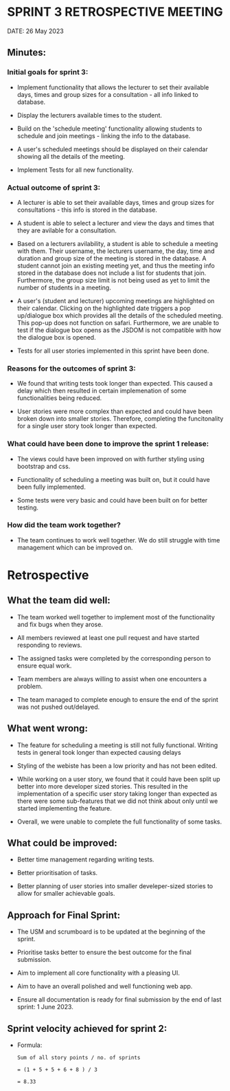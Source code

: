 # SPRINT 3 RETROSPECTIVE MEETING

DATE: 26 May 2023

## Minutes:

###  Initial goals for sprint 3:

-  Implement functionality that allows the lecturer to set their available days, times and group sizes for a consultation - all info linked to database.

-  Display the lecturers available times to the student. 

-  Build on the 'schedule meeting' functionality allowing students to schedule and join meetings - linking the info to the database.

-  A user's scheduled meetings should be displayed on their calendar showing all the details of the meeting. 

-  Implement Tests for all new functionality.

###  Actual outcome of sprint 3:

-  A lecturer is able to set their available days, times and group sizes for consultations - this info is stored in the database.

-  A student is able to select a lecturer and view the days and times that they are avilable for a consultation.

-  Based on a lecturers avilability, a student is able to schedule a meeting with them. Their username, the lecturers username, the day, time and duration and group size of the meeting is stored in the database. A student cannot join an existing meeting yet, and thus the meeting info stored in the database does not include a list for students that join. Furthermore, the group size limit is not being used as yet to limit the number of students in a meeting. 

-  A user's (student and lecturer) upcoming meetings are highlighted on their calendar. Clicking on the highlighted date triggers a pop up/dialogue box which provides all the details of the scheduled meeting. This pop-up does not function on safari. Furthermore, we are unable to test if the dialogue box opens as the JSDOM is not compatible with how the dialogue box is opened. 

- Tests for all user stories implemented in this sprint have been done.

###  Reasons for  the outcomes of sprint 3:

-  We found that writing tests took longer than expected. This caused a delay which then resulted in certain implemenation of some functionalities being reduced. 

- User stories were more complex than expected and could have been broken down into smaller stories. Therefore, completing the funcitonality for a single user story took longer than expected. 

###  What could have been done to improve the sprint 1 release:

-  The views could have been improved on with further styling using bootstrap and css. 

-  Functionality of scheduling a meeting was built on, but it could have been fully implemented. 

-  Some tests were very basic and could have been built on for better testing.

###  How did the team work together?

-  The team continues to work well together. We do still struggle with time management which can be improved on.

# Retrospective

## What the team did well:

-  The team worked well together to implement most of the functionality and fix bugs when they arose.

-  All members reviewed at least one pull request and have started responding to reviews.

-  The assigned tasks were completed by the corresponding person to ensure equal work.

-  Team members are always willing to assist when one encounters a problem.

-  The team managed to complete enough to ensure the end of the sprint was not pushed out/delayed.

## What went wrong:

-  The feature for scheduling a meeting is still not fully functional. Writing tests in general took longer than expected causing delays

-  Styling of the webiste has been a low priority and has not been edited.

-  While working on a user story, we found that it could have been split up better into more developer sized stories. This resulted in the implementation of a specific user story taking longer than expected as there were some sub-features that we did not think about only until we started implementing the feature. 

-  Overall, we were unable to complete the full functionality of some tasks.

## What could be improved:

-  Better time management regarding writing tests.

-  Better prioritisation of tasks. 

-  Better planning of user stories into smaller develeper-sized stories to allow for smaller achievable goals. 

## Approach for Final Sprint:

-  The USM and scrumboard is to be updated at the beginning of the sprint.

-  Prioritise tasks better to ensure the best outcome for the final submission.

-  Aim to implement all core functionality with a pleasing UI.

-  Aim to have an overall polished and well functioning web app.

-  Ensure all documentation is ready for final submission by the end of last sprint: 1 June 2023.

## Sprint velocity achieved for sprint 2:

-  Formula:

   `Sum of all story points / no. of sprints`
   
   `= (1 + 5 + 5 + 6 + 8 ) / 3`
   
   `= 8.33`
